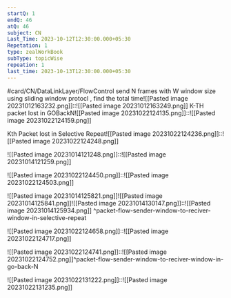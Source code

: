 ```yaml
---
startQ: 1
endQ: 46
atQ: 46
subject: CN
Last_Time: 2023-10-12T12:30:00.000+05:30
Repetation: 1
type: zealWorkBook
subType: topicWise
repeation: 1
last_time: 2023-10-13T12:30:00.000+05:30
---
```

#card/CN/DataLinkLayer/FlowControl
send N frames with W window size using sliding window protocl , find the total time![[Pasted image 20231012163232.png]]::![[Pasted image 20231012163249.png]] <!--SR:!2023-10-24,1,232-->
K-TH packet lost in GOBackN![[Pasted image 20231022124135.png]]::![[Pasted image 20231022124159.png]] <!--SR:!2023-10-26,3,252-->

Kth Packet lost in Selective Repeat![[Pasted image 20231022124236.png]]::![[Pasted image 20231022124248.png]] <!--SR:!2023-10-26,3,250-->


![[Pasted image 20231014121248.png]]::![[Pasted image 20231014121259.png]] <!--SR:!2023-10-27,4,272-->

![[Pasted image 20231022124450.png]]::![[Pasted image 20231022124503.png]] <!--SR:!2023-10-27,4,272-->


![[Pasted image 20231014125821.png]]![[Pasted image 20231014125841.png]]![[Pasted image 20231014130147.png]]::![[Pasted image 20231014125934.png]]  ^packet-flow-sender-window-to-reciver-window-in-selective-repeat <!--SR:!2023-10-27,4,272-->

![[Pasted image 20231022124658.png]]::![[Pasted image 20231022124717.png]] <!--SR:!2023-10-27,4,272-->


![[Pasted image 20231022124741.png]]::![[Pasted image 20231022124752.png]]^packet-flow-sender-window-to-reciver-window-in-go-back-N <!--SR:!2023-10-27,4,276-->

![[Pasted image 20231022131222.png]]::![[Pasted image 20231022131235.png]] <!--SR:!2023-10-27,4,270-->